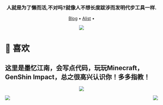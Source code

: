 <h3 align="center">人就是为了懒而活,不对吗?就像人不想长度跋涉而发明代步工具一样.</h3>

<p align="center">
  <a target="_blank" href="http://moyijiangnan.top">Blog</a> •
  <a target="_blank" href="http://moyijiangnan.top:5244">Alist</a> •
</p>
    
<div align="center"><img src="https://cdn.jsdelivr.net/gh/Dongyifengs/Dongyifengs/assets/github-contribution-grid-snake.svg" /></div>

<h1>🎯 喜欢</h1>
<h2>这里是墨忆江南，会写点代码，玩玩Minecraft，GenShin Impact，总之很高兴认识你！多多指教！</h2>

<p align="center">
  <a href="http://github.com/dongyifengs">
    <img src="https://skillicons.dev/icons?i=html,css,ts,git,java,py,linux,md,vscode,vue,workers,tailwind,ps,ae,github,azure,blender,discord,idea,ai,unreal,unity,vite,visualstudio" />
  </a>
</p>

<div>
  <img align="left" src="https://github-readme-stats.vercel.app/api?username=dongyifengs&show_icons=true">
  <img align="right" src="https://github-readme-stats.vercel.app/api/top-langs/?username=dongyifengs&layout=compact&hide=html,css,less,scss&langs_count=8&theme=tokyonight&hide_title=true">
</div>

